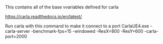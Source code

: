 This contains all of the base vvariables defined for carla

https://carla.readthedocs.io/en/latest/

Run carla with this command to make it connect to a port
CarlaUE4.exe -carla-server -benchmark-fps=15 -windowed -ResX=800 -ResY=600 -carla-port=2000
